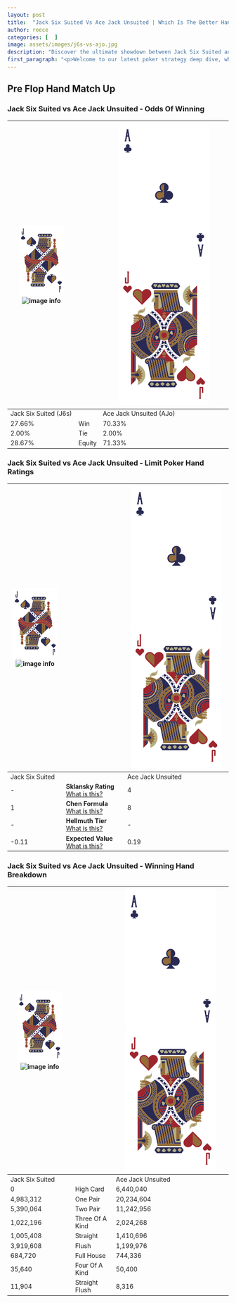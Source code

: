 ```yaml
---
layout: post
title:  "Jack Six Suited Vs Ace Jack Unsuited | Which Is The Better Hand In Poker? A Complete Guide"
author: reece
categories: [  ]
image: assets/images/j6s-vs-ajo.jpg
description: "Discover the ultimate showdown between Jack Six Suited and Ace Jack Unsuited in poker! Uncover the odds, strategies, and scenarios where one hand triumphs over the other. Get ready to up your poker game with this thrilling analysis."
first_paragraph: "<p>Welcome to our latest poker strategy deep dive, where we're pitting two distinct hands against each other in a high-stakes showdown: Jack Six Suited vs Ace Jack Unsuited.</p><p>In the dynamic world of poker, every decision counts, and knowing which hand holds the upper hand is key to your success at the table.</p><p>In this article, we'll dissect these two hands, explore the scenarios where one dominates the other, and equip you with the knowledge to make strategic choices that can tip the odds in your favor.</p><p>Get ready to unravel the intriguing dynamics of these poker hands and elevate your game to new heights.</p>"
---
```




[comment]: # (sp0)

## Pre Flop Hand Match Up

<div class="table hand-ratings" markdown="1"> 



### Jack Six Suited vs Ace Jack Unsuited - Odds Of Winning


    
| ![image info](assets/images/hand1/J.png) ![image info](assets/images/hand1/6s.png) |  | ![image info](assets/images/hand2/A.png) ![image info](assets/images/hand2/Jo.png) |
| -------- | -------- | -------- |
| Jack Six Suited (J6s) |  | Ace Jack Unsuited (AJo) |
| 27.66% | Win | 70.33% |
| 2.00% | Tie | 2.00% |
| 28.67% | Equity | 71.33% |




[comment]: # (sp1)



### Jack Six Suited vs Ace Jack Unsuited - Limit Poker Hand Ratings


    
| ![image info](assets/images/hand1/J.png) ![image info](assets/images/hand1/6s.png) |  | ![image info](assets/images/hand2/A.png) ![image info](assets/images/hand2/Jo.png) |
| -------- | -------- | -------- |
| Jack Six Suited |  | Ace Jack Unsuited |
| - | **Sklansky Rating** [What is this?](/sklansky-rating-explained) | 4 |
| 1 | **Chen Formula** [What is this?](/chen-formula-explained) | 8 |
| - | **Hellmuth Tier** [What is this?](/Hellmuth-tier-explained) | - |
| -0.11 | **Expected Value** [What is this?](/expected-value-explained) | 0.19 |




[comment]: # (sp2)



### Jack Six Suited vs Ace Jack Unsuited - Winning Hand Breakdown


    
| ![image info](assets/images/hand1/J.png) ![image info](assets/images/hand1/6s.png) |  | ![image info](assets/images/hand2/A.png) ![image info](assets/images/hand2/Jo.png) |
| -------- | -------- | -------- |
| Jack Six Suited |  | Ace Jack Unsuited |
| 0 | High Card | 6,440,040 |
| 4,983,312 | One Pair | 20,234,604 |
| 5,390,064 | Two Pair | 11,242,956 |
| 1,022,196 | Three Of A Kind | 2,024,268 |
| 1,005,408 | Straight | 1,410,696 |
| 3,919,608 | Flush | 1,199,976 |
| 684,720 | Full House | 744,336 |
| 35,640 | Four Of A Kind | 50,400 |
| 11,904 | Straight Flush | 8,316 |




[comment]: # (sp3)



</div>

[comment]: # (sp4)



[comment]: # (sp5)

